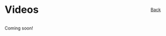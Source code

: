 <div style="display: flex; justify-content: space-between; align-items: center; margin-bottom: 2rem; flex-wrap: wrap;">
  <h1 style="margin: 0; font-size: 2rem;">Videos</h1>
  <a href="/design/" class="home-button">Back</a>
</div>
Coming soon!